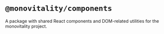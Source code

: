 # `@monovitality/components`

A package with shared React components and DOM-related utilities for the monovitality project.
